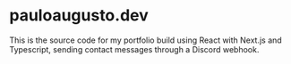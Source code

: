 # pauloaugusto.dev

This is the source code for my portfolio build using React with Next.js and Typescript, sending contact messages through a Discord webhook.
